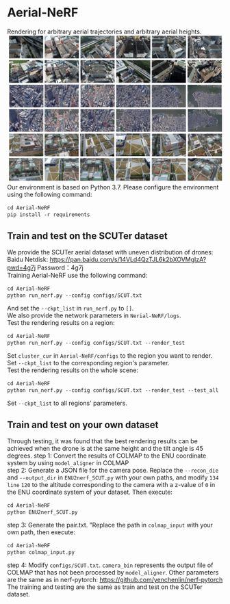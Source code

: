 # Aerial-NeRF
Rendering for arbitrary aerial trajectories and arbitrary aerial heights.
![image](https://github.com/Xiaohan-Z/Aerial-NeRF/blob/main/images/render_all_6.png)
Our environment is based on Python 3.7. Please configure the environment using the following command:
```
cd Aerial-NeRF
pip install -r requirements
```
## Train and test on the SCUTer dataset  
We provide the SCUTer aerial dataset with uneven distribution of drones:   
Baidu Netdisk: https://pan.baidu.com/s/14VLd4QzTJL6k2bXOVMgIzA?pwd=4g7j 
Password：4g7j  
Training Aerial-NeRF use the following command:
```
cd Aerial-NeRF
python run_nerf.py --config configs/SCUT.txt 
```
And set the `--ckpt_list` in `run_nerf.py` to `[]`.  
We also provide the network parameters in `Nerial-NeRF/logs`.  
Test the rendering results on a region:
```
cd Aerial-NeRF
python run_nerf.py --config configs/SCUT.txt --render_test
```
Set `cluster_cur` in `Aerial-NeRF/configs` to the region you want to render. 
Set `--ckpt_list` to the corresponding region's parameter.  
Test the rendering results on the whole scene:
```
cd Aerial-NeRF
python run_nerf.py --config configs/SCUT.txt --render_test --test_all
```
Set `--ckpt_list` to all regions' parameters.  
## Train and test on your own dataset  
Through testing, it was found that the best rendering results can be achieved when the drone is at the same height and the tilt angle is 45 degrees.
step 1: Convert the results of COLMAP to the ENU coordinate system by using `model_aligner` in COLMAP  
step 2: Generate a JSON file for the camera pose. Replace the `--recon_die` and `--output_dir` in `ENU2nerf_SCUT.py` with your own paths, and modify `134 line` `120` to the altitude corresponding to the camera with a z-value of `0` in the ENU coordinate system of your dataset. Then execute:
```
cd Aerial-NeRF
python ENU2nerf_SCUT.py
```
step 3: Generate the pair.txt. "Replace the path in `colmap_input` with your own path, then execute:
```
cd Aerial-NeRF
python colmap_input.py
```
step 4: Modify `configs/SCUT.txt`. `camera_bin` represents the output file of COLMAP that has not been processed by `model_aligner`. Other parameters are the same as in nerf-pytorch: https://github.com/yenchenlin/nerf-pytorch
The training and testing are the same as train and test on the SCUTer dataset.  




